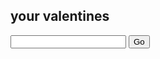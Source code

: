 your valentines
---

<form>
  <input id="userID" maxlength="3">
  <input onclick="return findProject()" type="submit" value="Go">
</form>

<script>
  function findProject(){
    if (document.getElementById('userId').value = 'hi'){
      location.href = '/resources.html';
    }
    else {
    location.href = 'about-me.html';
    }
    // document.location = '/' + document.getElementById('userId').value();
  }
</script>
